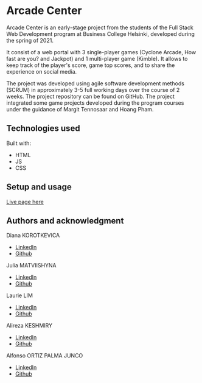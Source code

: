 # Arcade Center

Arcade Center is an early-stage project from the students of the Full Stack Web Development program at Business College Helsinki, developed during the spring of 2021.

It consist of a web portal with 3 single-player games (Cyclone Arcade, How fast are you? and Jackpot) and 1 multi-player game (Kimble). It allows to keep track of the player's score, game top scores, and to share the experience on social media.

The project was developed using agile software development methods (SCRUM) in approximately 3-5 full working days over the course of 2 weeks.
The project repository can be found on GitHub. The project integrated some game projects developed during the program courses under the guidance of Margit Tennosaar and Hoang Pham.

## Technologies used

Built with:

- HTML
- JS
- CSS

## Setup and usage

[Live page here](https://bch-group-project-arcade-center.github.io/)

## Authors and acknowledgment

Diana KOROTKEVICA

- [LinkedIn](https://www.linkedin.com/in/diana-korotkevica-70b62a207/)
- [Github](https://github.com/Dariwka)

Julia MATVIISHYNA

- [LinkedIn](https://www.linkedin.com/in/jualiasha)
- [Github](https://github.com/jualiasha)

Laurie LIM

- [LinkedIn](https://www.linkedin.com/in/laurie-limsam/)
- [Github](https://github.com/laurielim)

Alireza KESHMIRY

- [LinkedIn](https://www.linkedin.com/in/alireza-keshmiry-63193979)
- [Github](https://github.com/ark13da)

Alfonso ORTIZ PALMA JUNCO

- [LinkedIn](https://www.linkedin.com/in/ortizpalma/)
- [Github](https://github.com/aortizpalma)
